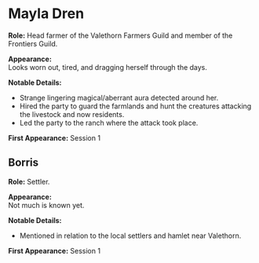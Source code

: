 # Mayla Dren

**Role:** Head farmer of the Valethorn Farmers Guild and member of the Frontiers Guild.

**Appearance:**  
Looks worn out, tired, and dragging herself through the days.

**Notable Details:**  
- Strange lingering magical/aberrant aura detected around her.
- Hired the party to guard the farmlands and hunt the creatures attacking the livestock and now residents.
- Led the party to the ranch where the attack took place.

**First Appearance:** Session 1

## Borris

**Role:** Settler.

**Appearance:**  
Not much is known yet.

**Notable Details:**  
- Mentioned in relation to the local settlers and hamlet near Valethorn.

**First Appearance:** Session 1